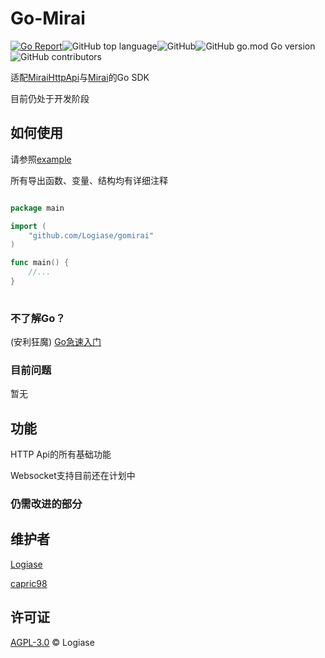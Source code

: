 # Go-Mirai

[![Go Report](https://goreportcard.com/badge/github.com/Logiase/gomirai?style=flat-square)](https://goreportcard.com/report/github.com/Logiase/gomirai)![GitHub top language](https://img.shields.io/github/languages/top/Logiase/gomirai)![GitHub](https://img.shields.io/github/license/Logiase/gomirai)![GitHub go.mod Go version](https://img.shields.io/github/go-mod/go-version/Logiase/gomirai)![GitHub contributors](https://img.shields.io/github/contributors/Logiase/gomirai)

适配[MiraiHttpApi](https://github.com/mamoe/mirai-api-http)与[Mirai](https://github.com/mamoe/mirai)的Go SDK

目前仍处于开发阶段

## 如何使用

请参照[example](/example_test.go)

所有导出函数、变量、结构均有详细注释

```go

package main

import (
    "github.com/Logiase/gomirai"
)

func main() {
    //...
}
    
```

### 不了解Go？

(安利狂魔) [Go急速入门](https://learn.go.dev/)

### 目前问题

暂无

## 功能

HTTP Api的所有基础功能

Websocket支持目前还在计划中

### 仍需改进的部分



## 维护者

[Logiase](https://github.com/Logiase)

[capric98](https://github.com/capric98)

## 许可证

[AGPL-3.0](LICENSE) © Logiase
